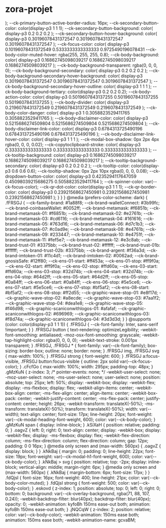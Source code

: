 
# zora-projet
);
					--ck-primary-button-active-border-radius: 16px;
					--ck-secondary-button-color: color(display-p3 1 1 1);
					--ck-secondary-button-background: color(
						display-p3 0.2 0.2 0.2
					);
					--ck-secondary-button-hover-background: color(
						display-p3 0.30196078431372547 0.30196078431372547
							0.30196078431372547
	);
					--ck-focus-color: color(
						display-p3 0.10196078431372549 0.5333333333333333
							0.9725490196078431
					--ck-body-color-muted-hover: rgba(255, 255, 255, 0.8);
					--ck-body-background: color(
						display-p3 0.16862745098039217 0.16862745098039217
							0.16862745098039217
					);
					--ck-body-background-transparent: rgba(0, 0, 0, 0);
					--ck-body-background-secondary: color(
						display-p3 0.2 0.2 0.2
					);
					--ck-body-background-secondary-hover-background: color(
						display-p3 0.30196078431372547 0.30196078431372547
							0.30196078431372547
					);
					--ck-body-background-secondary-hover-outline: color(
						display-p3 1 1 1
					);
					--ck-body-background-tertiary: color(display-p3 0.2 0.2 0.2);
					--ck-body-action-color: color(
						display-p3 0.5019607843137255 0.5019607843137255
							0.5019607843137255
					);
					--ck-body-divider: color(
						display-p3 0.2196078431372549 0.2196078431372549
							0.2196078431372549
					);
					--ck-body-color-danger: color(
						display-p3 1 0.3058823529411765 0.3058823529411765
					);
					--ck-body-disclaimer-color: color(
						display-p3 0.5215686274509804 0.5215686274509804
							0.5215686274509804
					);
					--ck-body-disclaimer-link-color: color(
						display-p3 0.6784313725490196 0.6784313725490196
							0.6784313725490196
					);
					--ck-body-disclaimer-link-hover-color: color(
						display-p3 1 1 1
					);
					--ck-modal-box-shadow: 0px 2px 4px rgba(0, 0, 0, 0.02);
					--ck-copytoclipboard-stroke: color(
						display-p3 0.3333333333333333 0.3333333333333333
							0.3333333333333333
					);
					--ck-tooltip-background: color(
						display-p3 0.16862745098039217 0.16862745098039217
							0.16862745098039217
					);
					--ck-tooltip-background-secondary: color(
						display-p3 0.2 0.2 0.2
					);
					--ck-tooltip-color: color(display-p3 0.6 0.6 0.6);
					--ck-tooltip-shadow: 0px 2px 10px rgba(0, 0, 0, 0.08);
					--ck-dropdown-button-color: color(
						display-p3 0.4235294117647059 0.45098039215686275
							0.5058823529411764
					);
					--ck-spinner-color: var(--ck-focus-color);
					--ck-qr-dot-color: color(display-p3 1 1 1);
					--ck-qr-border-color: color(
						display-p3 0.23921568627450981 0.23921568627450981
							0.23921568627450981
					);
				}
			}
		}
		@media (prefers-color-scheme: dark) {
			.fFRSGJ {
				--ck-family-brand: #1a88f8;
				--ck-brand-walletConnect: #3b99fc;
				--ck-brand-coinbaseWallet: #0052ff;
				--ck-brand-metamask: #f6851b;
				--ck-brand-metamask-01: #f6851b;
				--ck-brand-metamask-02: #e2761b;
				--ck-brand-metamask-03: #cd6116;
				--ck-brand-metamask-04: #161616;
				--ck-brand-metamask-05: #763d16;
				--ck-brand-metamask-06: #d7c1b3;
				--ck-brand-metamask-07: #c0ad9e;
				--ck-brand-metamask-08: #e4761b;
				--ck-brand-metamask-09: #233447;
				--ck-brand-metamask-10: #e4751f;
				--ck-brand-metamask-11: #fef5e7;
				--ck-brand-metamask-12: #e3c8ab;
				--ck-brand-trust-01: #3375bb;
				--ck-brand-trust-02: #ffffff;
				--ck-brand-trust-01b: #ffffff;
				--ck-brand-trust-02b: #3375bb;
				--ck-brand-argent: #f36a3d;
				--ck-brand-imtoken-01: #11c4d1;
				--ck-brand-imtoken-02: #0062ad;
				--ck-brand-gnosisSafe: #12ff80;
				--ck-ens-01-start: #ff453a;
				--ck-ens-01-stop: #ff9f0a;
				--ck-ens-02-start: #ff9f0a;
				--ck-ens-02-stop: #ffd60a;
				--ck-ens-03-start: #ffd60a;
				--ck-ens-03-stop: #32d74b;
				--ck-ens-04-start: #32d74b;
				--ck-ens-04-stop: #64d2ff;
				--ck-ens-05-start: #64d2ff;
				--ck-ens-05-stop: #0a84ff;
				--ck-ens-06-start: #0a84ff;
				--ck-ens-06-stop: #5e5ce6;
				--ck-ens-07-start: #5e5ce6;
				--ck-ens-07-stop: #bf5af2;
				--ck-ens-08-start: #bf5af2;
				--ck-ens-08-stop: #ff2d55;
				--ck-graphic-wave-stop-01: #e8f17d;
				--ck-graphic-wave-stop-02: #a8ecde;
				--ck-graphic-wave-stop-03: #7aa1f2;
				--ck-graphic-wave-stop-04: #dea1e8;
				--ck-graphic-wave-stop-05: #f46d98;
				--ck-graphic-scaniconwithlogos-01: #afafaf;
				--ck-graphic-scaniconwithlogos-02: #696969;
				--ck-graphic-scaniconwithlogos-03: #f8d74a;
				--ck-graphic-scaniconwithlogos-04: #3d3d3d;
			}
		}
		@supports (color: color(display-p3 1 1 1)) {
			.fFRSGJ {
				--ck-font-family: Inter, sans-serif !important;
			}
		}
		.fFRSGJ button {
			text-rendering: optimizeLegibility;
			-webkit-font-smoothing: antialiased;
			-moz-osx-font-smoothing: grayscale;
			-webkit-tap-highlight-color: rgba(0, 0, 0, 0);
			-webkit-text-stroke: 0.001px transparent;
		}
		.fFRSGJ,
		.fFRSGJ * {
			font-family: var(--ck-font-family);
			box-sizing: border-box;
			outline: none;
			border: none;
		}
		.fFRSGJ img,
		.fFRSGJ svg {
			max-width: 100%;
		}
		.fFRSGJ strong {
			font-weight: 600;
		}
		.fFRSGJ a:focus-visible,
		.fFRSGJ button:focus-visible {
			outline: 2px solid var(--ck-focus-color);
		}
		.cFcfGo {
			max-width: 100%;
			width: 295px;
			padding-top: 48px;
		}
		.gMzKuN {
			z-index: 3;
			/* pointer-events: none; */
			-webkit-user-select: none;
			-moz-user-select: none;
			-ms-user-select: none;
			user-select: none;
			position: absolute;
			top: 25px;
			left: 50%;
			display: -webkit-box;
			display: -webkit-flex;
			display: -ms-flexbox;
			display: flex;
			-webkit-align-items: center;
			-webkit-box-align: center;
			-ms-flex-align: center;
			align-items: center;
			-webkit-box-pack: center;
			-webkit-justify-content: center;
			-ms-flex-pack: center;
			justify-content: center;
			height: 26px;
			-webkit-transform: translateX(-50%);
			-ms-transform: translateX(-50%);
			transform: translateX(-50%);
			width: var(--width);
			text-align: center;
			font-size: 17px;
			line-height: 20px;
			font-weight: var(--ck-modal-heading-font-weight, 600);
			color: var(--ck-body-color);
		}
		.gMzKuN span {
			display: inline-block;
		}
		.kSiXaH {
			position: relative;
			padding: 0;
		}
		.oagvZ {
			left: 0;
			right: 0;
			text-align: center;
			display: -webkit-box;
			display: -webkit-flex;
			display: -ms-flexbox;
			display: flex;
			-webkit-flex-direction: column;
			-ms-flex-direction: column;
			flex-direction: column;
			gap: 12px;
			padding: 0 0 16px;
		}
		@media only screen and (max-width: 560px) {
			.oagvZ {
				display: block;
			}
		}
		.kNkBaj {
			margin: 0;
			padding: 0;
			line-height: 22px;
			font-size: 19px;
			font-weight: var(--ck-modal-h1-font-weight, 600);
			color: var(--ck-body-color);
		}
		.kNkBaj > svg {
			position: relative;
			top: -2px;
			display: inline-block;
			vertical-align: middle;
			margin-right: 6px;
		}
		@media only screen and (max-width: 560px) {
			.kNkBaj {
				margin-bottom: 6px;
				font-size: 17px;
			}
		}
		.fdQjsI {
			font-size: 16px;
			font-weight: 400;
			line-height: 21px;
			color: var(--ck-body-color-muted);
		}
		.fdQjsI strong {
			font-weight: 500;
			color: var(--ck-body-color);
		}
		.eskovd {
			z-index: 1;
			position: absolute;
			top: 0;
			left: 0;
			right: 0;
			bottom: 0;
			background: var(--ck-overlay-background, rgba(71, 88, 107, 0.24));
			-webkit-backdrop-filter: blur(40px);
			backdrop-filter: blur(40px);
			opacity: 0;
			-webkit-animation: kyfoBh 150ms ease-out both;
			animation: kyfoBh 150ms ease-out both;
		}
		.jNQCqW {
			z-index: 2;
			position: relative;
			color: var(--ck-body-color);
			-webkit-animation: 150ms ease both;
			animation: 150ms ease both;
			-webkit-animation-name: gcvaBM;
